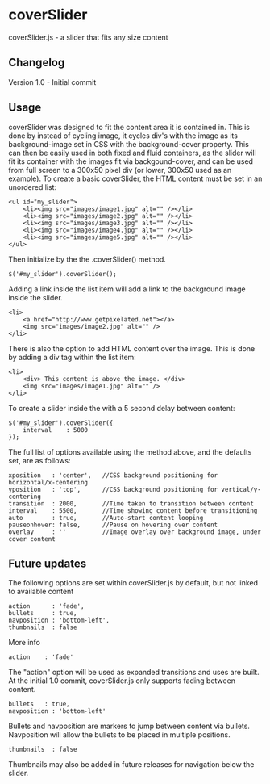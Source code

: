 coverSlider
===========

coverSlider.js - a slider that fits any size content

Changelog
---------

Version 1.0 - Initial commit


Usage
-----

coverSlider was designed to fit the content area it is contained in. This is done by instead of cycling image, it cycles div's with the image as its background-image set in CSS with the background-cover property. This can then be easily used in both fixed and fluid containers, as the slider will fit its container with the images fit via backgound-cover, and can be used from full screen to a 300x50 pixel div (or lower, 300x50 used as an example). To create a basic coverSlider, the HTML content must be set in an unordered list:
```
<ul id="my_slider">
	<li><img src="images/image1.jpg" alt="" /></li>
	<li><img src="images/image2.jpg" alt="" /></li>
	<li><img src="images/image3.jpg" alt="" /></li>
	<li><img src="images/image4.jpg" alt="" /></li>
	<li><img src="images/image5.jpg" alt="" /></li>
</ul>
```

Then initialize by the the .coverSlider() method.
```
$('#my_slider').coverSlider();
```

Adding a link inside the list item will add a link to the background image inside the slider.

```
<li>
	<a href="http://www.getpixelated.net"></a>
	<img src="images/image2.jpg" alt="" />
</li>
```

There is also the option to add HTML content over the image. This is done by adding a div tag within the list item:

```
<li>
	<div> This content is above the image. </div>
	<img src="images/image1.jpg" alt="" />
</li>
```


To create a slider inside the  with a 5 second delay between content:

	$('#my_slider').coverSlider({
		interval	: 5000
	});


The full list of options available using the method above, and the defaults set, are as follows:

 	xposition	: 'center',   //CSS background positioning for horizontal/x-centering
	yposition	: 'top',      //CSS background positioning for vertical/y-centering
	transition	: 2000,       //Time taken to transition between content
	interval	: 5500,       //Time showing content before transitioning 
	auto		: true,       //Auto-start content looping
	pauseonhover: false,      //Pause on hovering over content
	overlay		: ''          //Image overlay over background image, under cover content


Future updates
--------------

The following options are set within coverSlider.js by default, but not linked to available content

    action		: 'fade', 
    bullets		: true,
    navposition	: 'bottom-left',
    thumbnails	: false
	

More info

    action    : 'fade'
  
The "action" option will be used as expanded transitions and uses are built. At the initial 1.0 commit, coverSlider.js only supports fading between content.

    bullets   : true,
    navposition	: 'bottom-left'
	
Bullets and navposition are markers to jump between content via bullets. Navposition will allow the bullets to be placed in multiple positions.

	thumbnails	: false
	
Thumbnails may also be added in future releases for navigation below the slider. 
		
